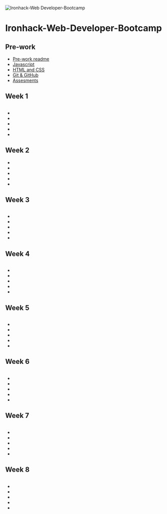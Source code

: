 ![Ironhack-Web Developer-Bootcamp](https://user-images.githubusercontent.com/23629340/40541063-a07a0a8a-601a-11e8-91b5-2f13e4e6b441.png)

# Ironhack-Web-Developer-Bootcamp

## Pre-work

* [Pre-work readme](https://github.com/antonio-datahack/Ironhack-Web-Developer-Bootcamp/blob/main/pre-work/pre-work.md)
* [Javascript](https://github.com/antonio-datahack/Ironhack-Web-Developer-Bootcamp/blob/main/pre-work/javascript.md)
* [HTML and CSS](https://github.com/antonio-datahack/Ironhack-Web-Developer-Bootcamp/blob/main/pre-work/html-%26-css.md)
* [Git & GitHub](https://github.com/antonio-datahack/Ironhack-Web-Developer-Bootcamp/blob/main/pre-work/git-%26-github.md)
* [Assesments](https://github.com/antonio-datahack/Ironhack-Web-Developer-Bootcamp/blob/main/pre-work/assesments.md)
## Week 1

![]()

* []()
* []()
* []()
* []()
* []()

## Week 2

<!-- <img src="" width="300" height="70" /> -->

* []()
* []()
* []()
* []()
* []()

## Week 3

![]()

* []()
* []()
* []()
* []()
* []()


## Week 4

<!-- <img src="" width="100" height="70" /> -->
![]()

* []()
* []()
* []()
* []()
* []()

## Week 5

![]()

* []()
* []()
* []()
* []()
* []()

## Week 6

![]()

* []()
* []()
* []()
* []()
* []()

## Week 7

![]()

* []()
* []()
* []()
* []()
* []()

## Week 8

![]()

* []()
* []()
* []()
* []()
* []()

